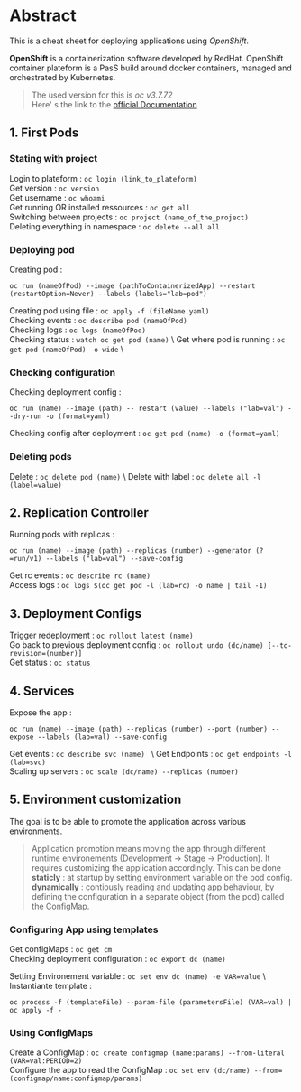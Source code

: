 # Abstract 
This is a cheat sheet for deploying applications using *OpenShift*. 

**OpenShift** is a containerization software developed by RedHat. OpenShift container plateform is a PasS 
  build around docker containers, managed and orchestrated by Kubernetes. 
  
  
  > The used version for this is *oc v3.7.72* \
  > Here' s the link to the [official Documentation](https://docs.openshift.com/container-platform/3.7/dev_guide/index.html)
  
  ## 1. First Pods 
  ### Stating with project
  Login to plateform : `oc login (link_to_plateform)` \
  Get version : `oc version` \
  Get username : `oc whoami` \
  Get running OR installed ressources : `oc get all` \
  Switching between projects : `oc project (name_of_the_project)` \
  Deleting everything in namespace : `oc delete --all all`
  
  ### Deploying pod
  Creating pod : 
  ```
  oc run (nameOfPod) --image (pathToContainerizedApp) --restart (restartOption=Never) --labels (labels="lab=pod")
  ``` 
  Creating pod using file : `oc apply -f (fileName.yaml)` \
  Checking events : `oc describe pod (nameOfPod)` \
  Checking logs : `oc logs (nameOfPod)` \
  Checking status : `watch oc get pod (name)` \ 
  Get where pod is running : `oc get pod (nameOfPod) -o wide` \
  
  
  ### Checking configuration
  Checking deployment config : 
  ```
  oc run (name) --image (path) -- restart (value) --labels ("lab=val") --dry-run -o (format=yaml)
  ```
  Checking config after deployment : `oc get pod (name) -o (format=yaml)`
  
  ### Deleting pods
  Delete : `oc delete pod (name)` \ 
  Delete with label : `oc delete all -l (label=value)`
  ## 2. Replication Controller 
  Running pods with replicas : 
  ```
  oc run (name) --image (path) --replicas (number) --generator (?=run/v1) --labels ("lab=val") --save-config
  ```
  Get rc events : `oc describe rc (name)` \
  Access logs : `oc logs $(oc get pod -l (lab=rc) -o name | tail -1)`
  
  ## 3. Deployment Configs
  Trigger redeployment : `oc rollout latest (name)` \
  Go back to previous deployment config : `oc rollout undo (dc/name) [--to-revision=(number)]` \
  Get status : `oc status` 
  
  ## 4. Services
  Expose the app : 
  ```
  oc run (name) --image (path) --replicas (number) --port (number) --expose --labels (lab=val) --save-config
  ```
  Get events : `oc describe svc (name) ` \ 
  Get Endpoints : `oc get endpoints -l (lab=svc)` \
  Scaling up servers : `oc scale (dc/name) --replicas (number)`
  
  ## 5. Environment customization
  The goal is to be able to promote the application across various environments.
  > Application promotion means moving the app through different runtime environements (Development -> Stage -> Production). 
  > It requires customizing the application accordingly. This can be done \
  > **staticly** : at startup by setting environment variable on the pod config. \
  > **dynamically** : contiously reading and updating app behaviour, by defining the configuration in a separate object (from the pod) called the ConfigMap. 
  
  ### Configuring App using templates
  Get configMaps : `oc get cm` \
  Checking deployment configuration :   `oc export dc (name)`
  
  Setting Environement variable : `oc set env dc (name) -e VAR=value` \ 
  Instantiante template : 
  ```
  oc process -f (templateFile) --param-file (parametersFile) (VAR=val) | oc apply -f -
  ```
  
  ### Using ConfigMaps
  Create a ConfigMap : `oc create configmap (name:params) --from-literal (VAR=val:PERIOD=2)` \
  Configure the app to read the ConfigMap : `oc set env (dc/name) --from=(configmap/name:configmap/params)` 
  
  
  
